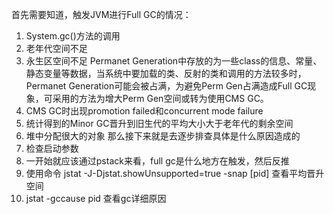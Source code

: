 首先需要知道，触发JVM进行Full GC的情况：

1. System.gc()方法的调用
2. 老年代空间不足
3. 永生区空间不足
   Permanet Generation中存放的为一些class的信息、常量、静态变量等数据，当系统中要加载的类、反射的类和调用的方法较多时，Permanet Generation可能会被占满，为避免Perm Gen占满造成Full GC现象，可采用的方法为增大Perm Gen空间或转为使用CMS GC。
4. CMS GC时出现promotion failed和concurrent mode failure
5. 统计得到的Minor GC晋升到旧生代的平均大小大于老年代的剩余空间
6. 堆中分配很大的对象
   那么接下来就是去逐步排查具体是什么原因造成的
7. 检查启动参数
8. 一开始就应该通过pstack来看，full gc是什么地方在触发，然后反推
9. 使用命令 jstat -J-Djstat.showUnsupported=true -snap [pid] 查看平均晋升空间
10. jstat -gccause pid 查看gc详细原因
